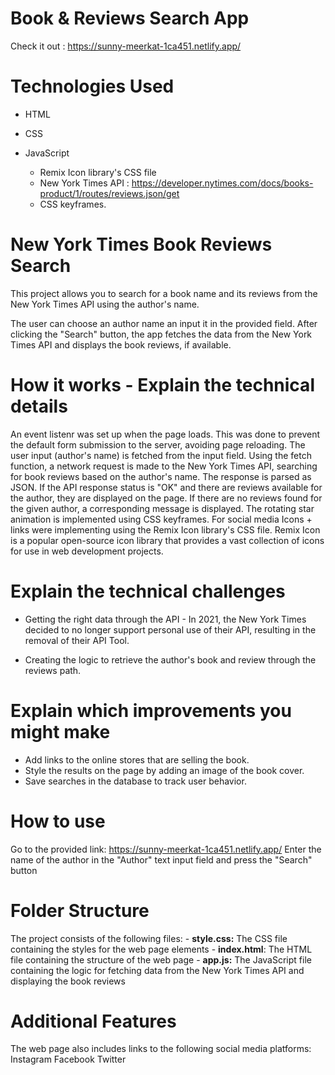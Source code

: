 # Book & Reviews Search App

Check it out : https://sunny-meerkat-1ca451.netlify.app/

# Technologies Used

  - HTML
  - CSS
  - JavaScript

    - Remix Icon library's CSS file
    - New York Times API : https://developer.nytimes.com/docs/books-product/1/routes/reviews.json/get 
    - CSS keyframes.


# New York Times Book Reviews Search

This project allows you to search for a book name and its reviews from the New York Times API using the author's name.

The user can choose an author name an input it in the provided field. After clicking the "Search" button, the app fetches the data from the New York Times API and displays the book reviews, if available.

# How it works - Explain the technical details

An event listenr was set up when the page loads. This was done to prevent the default form submission to the server, avoiding page reloading.
The user input (author's name) is fetched from the input field.
Using the fetch function, a network request is made to the New York Times API, searching for book reviews based on the author's name.
The response is parsed as JSON.
If the API response status is "OK" and there are reviews available for the author, they are displayed on the page.
If there are no reviews found for the given author, a corresponding message is displayed.
The rotating star animation is implemented using CSS keyframes.
For social media Icons + links were implementing using the Remix Icon library's CSS file. Remix Icon is a popular open-source icon library that provides a vast collection of icons for use in web development projects.

# Explain the technical challenges
- Getting the right data through the API - In 2021, the New York Times decided to no longer support personal use of their API, resulting in the removal of their API Tool.

- Creating the logic to retrieve the author's book and review through the reviews path.
  
# Explain which improvements you might make
- Add links to the online stores that are selling the book.
- Style the results on the page by adding an image of the book cover.
- Save searches in the database to track user behavior.


# How to use
Go to the provided link: https://sunny-meerkat-1ca451.netlify.app/
Enter the name of the author in the "Author" text input field and press the "Search" button


# Folder Structure
The project consists of the following files:
    - **style.css:** The CSS file containing the styles for the web page elements
    - **index.html**: The HTML file containing the structure of the web page
    - **app.js:** The JavaScript file containing the logic for fetching data from the New York Times API and displaying the book reviews


# Additional Features
The web page also includes links to the following social media platforms:
    Instagram
    Facebook
    Twitter




